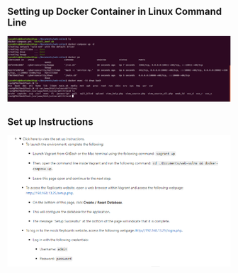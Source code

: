 


## Setting up Docker Container in Linux Command Line


![pic](1.png)  


<brk>


 
## Set up Instructions



![pic](2.png) 


